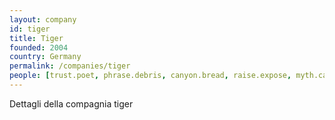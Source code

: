 ```yaml
---
layout: company
id: tiger
title: Tiger
founded: 2004
country: Germany
permalink: /companies/tiger
people: [trust.poet, phrase.debris, canyon.bread, raise.expose, myth.captain, erosion.else, universe.reveal, faculty.inhale, carbon.action]
---
```


Dettagli della compagnia tiger